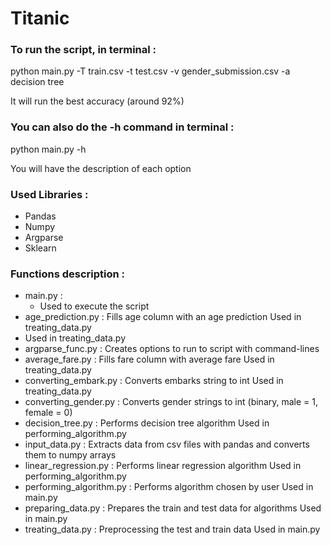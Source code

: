 # Titanic


<h3> To run the script, in terminal : </h3>

<p> python main.py -T train.csv -t test.csv -v gender_submission.csv -a decision tree </p>

<p> It will run the best accuracy (around 92%) </p>



<h3> You can also do the -h command in terminal : </h3>

<p> python main.py -h </p>

<p> You will have the description of each option </p>

<h3> Used Libraries : </h3>
<ul>
<li> Pandas </li>
<li> Numpy </li>
<li> Argparse </li>
<li> Sklearn </li>
</ul>

<h3> Functions description : </h3>
<ul>
	<li> 
		main.py :
		<ul>
		<li> Used to execute the script </li>
		</ul>
	</li>
	<li> 
		age_prediction.py : 
		Fills age column with an age prediction 
		Used in treating_data.py
	</li>
	<li>
		Used in treating_data.py 
	</li>
	<li> 
		argparse_func.py : 
		Creates options to run to script with command-lines 
	</li>
	<li> 
		average_fare.py : 
		Fills fare column with average fare
        	Used in treating_data.py 
	</li>
	<li> 
		converting_embark.py : 
		Converts embarks string to int
        	Used in treating_data.py 
	</li>
	<li> 
		converting_gender.py : 
		Converts gender strings to int (binary, male = 1, female = 0) 
	</li>
	<li> 
		decision_tree.py : 
		Performs decision tree algorithm
        	Used in performing_algorithm.py 
	</li>
	<li> 
		input_data.py : 
		Extracts data from csv files with pandas and converts them to numpy arrays 
	</li>
	<li> 
		linear_regression.py : 
		Performs linear regression algorithm
        	Used in performing_algorithm.py 
	</li>
	<li> 
		performing_algorithm.py : 
		Performs algorithm chosen by user
		Used in main.py 
	</li>
	<li> 
		preparing_data.py : 
		Prepares the train and test data for algorithms
		Used in main.py 
	</li>
	<li> 
		treating_data.py : 
		Preprocessing the test and train data
		Used in main.py 
	</li>
</ul>

